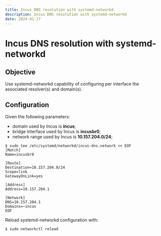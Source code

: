 ```yaml
---
title: Incus DNS resolution with systemd-networkd
description: Incus DNS resolution with systemd-networkd
date: 2024-01-17
---
```


# Incus DNS resolution with systemd-networkd

## Objective

Use systemd-networkd capability of configuring per interface the associated resolver(s) and domain(s).

## Configuration

Given the following parameters:

- domain used by Incus is **incus**;
- bridge interface used by Incus is **incusbr0**;
- network range used by Incus is **10.157.204.0/24**;

```shell
$ sudo tee /etc/systemd/networkd/incus-dns.network << EOF
[Match]
Name=incusbr0

[Route]
Destination=10.157.204.0/24
Scope=link
GatewayOnLink=yes

[Address]
Address=10.157.204.1

[Network]
DNS=10.157.204.1
Domains=~incus
EOF
```

Reload systemd-networkd configuration with:

```shell
$ sudo networkctl reload
```



